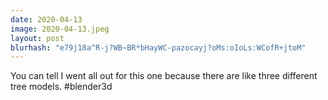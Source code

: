 ```yaml
---
date: 2020-04-13
image: 2020-04-13.jpeg
layout: post
blurhash: "e79j18a^R-j?WB~BR*bHayWC-pazocayj?oMs:oIoLs:WCofR+jtoM"
---
```


You can tell I went all out for this one because there are like three different tree models. #blender3d
